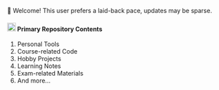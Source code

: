 <!---
BH3GEI/BH3GEI is a ✨ special ✨ repository because its `README.md` (this file) appears on your GitHub profile.
You can click the Preview link to take a look at your changes.
--->
👋 Welcome! This user prefers a laid-back pace, updates may be sparse. 

#### <img src="https://github.com/BH3GEI/BH3GEI/assets/58540850/30b7dcfb-dcf6-4803-a372-1cc91bb53434" width="20px"> Primary Repository Contents

1. Personal Tools
2. Course-related Code
3. Hobby Projects
4. Learning Notes
5. Exam-related Materials
6. And more...


